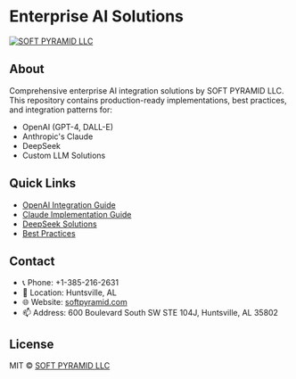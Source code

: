 # Enterprise AI Solutions

[![SOFT PYRAMID LLC](https://img.shields.io/badge/by-SOFT%20PYRAMID%20LLC-red)](https://softpyramid.com)

## About

Comprehensive enterprise AI integration solutions by SOFT PYRAMID LLC. This repository contains production-ready implementations, best practices, and integration patterns for:

- OpenAI (GPT-4, DALL-E)
- Anthropic's Claude
- DeepSeek
- Custom LLM Solutions

## Quick Links

- [OpenAI Integration Guide](docs/openai/README.md)
- [Claude Implementation Guide](docs/claude/README.md)
- [DeepSeek Solutions](docs/deepseek/README.md)
- [Best Practices](docs/best-practices/README.md)

## Contact

- 📞 Phone: +1-385-216-2631
- 📍 Location: Huntsville, AL
- 🌐 Website: [softpyramid.com](https://softpyramid.com)
- 📫 Address: 600 Boulevard South SW STE 104J, Huntsville, AL 35802

## License

MIT © [SOFT PYRAMID LLC](https://softpyramid.com)